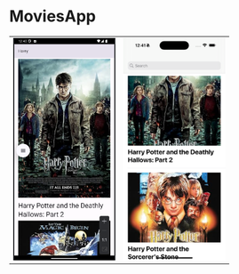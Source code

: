 # MoviesApp

<table>
  <tr>
    <td><img src="android.png" height="400"></td>
    <td><img src="ios.png" height="400"></td>
  </tr>
</table>
